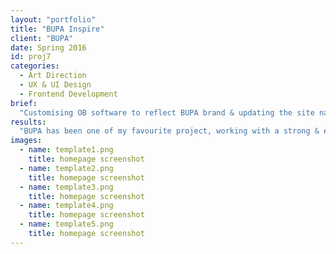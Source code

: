 ```yaml
---
layout: "portfolio"
title: "BUPA Inspire"
client: "BUPA"
date: Spring 2016
id: proj7
categories:
  - Art Direction
  - UX & UI Design
  - Frontend Development
brief:
  "Customising OB software to reflect BUPA brand & updating the site navigation based on UX research."
results:
  "BUPA has been one of my favourite project, working with a strong & established brand usually brings a pot of trouble, but this one was a joy."
images:
  - name: template1.png
    title: homepage screenshot
  - name: template2.png
    title: homepage screenshot
  - name: template3.png
    title: homepage screenshot  
  - name: template4.png
    title: homepage screenshot
  - name: template5.png
    title: homepage screenshot    
---
```

